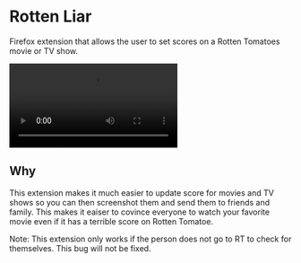 # Rotten Liar

Firefox extension that allows the user to set scores on a Rotten Tomatoes movie or TV show.

![Rotten Liar Example](https://i.imgur.com/SsMEPgr.mp4)

## Why

This extension makes it much easier to update score for movies and TV shows so you can then screenshot them and send them to friends and family. This makes it eaiser to covince everyone to watch your favorite movie even if it has a terrible score on Rotten Tomatoe.

Note: This extension only works if the person does not go to RT to check for themselves. This bug will not be fixed.
